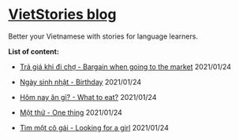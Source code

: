 # [VietStories blog](https://vietblog.ocmoxa.com)

Better your Vietnamese with stories for language learners.

**List of content:**

* [Trả giá khi đi chợ - Bargain when going to the market](/pages/bargain-at-the-market.md) 2021/01/24


* [Ngày sinh nhật - Birthday](/pages/birthday.md) 2021/01/24


* [Hôm nay ăn gì? - What to eat?](/pages/what-to-eat.md) 2021/01/24


* [Một thứ - One thing](/pages/one-thing.md) 2021/01/24


* [Tìm một cô gái - Looking for a girl](/pages/looking-for-a-girl.md) 2021/01/24


